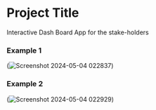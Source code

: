 # Project Title

Interactive Dash Board App for the stake-holders

### Example 1
(![Screenshot 2024-05-04 022837](https://github.com/Mhemd139/IBM/assets/74618605/e946d746-47d0-43c4-ad30-8aa2032d65e0))

### Example 2
(![Screenshot 2024-05-04 022929](https://github.com/Mhemd139/IBM/assets/74618605/a51aa74a-3bee-45a3-82bf-9b347b51e3cb))

